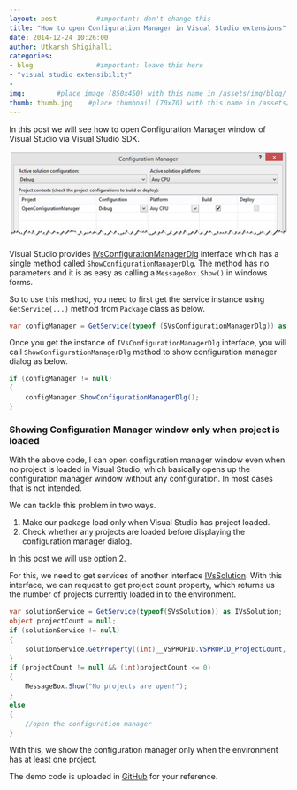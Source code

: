 ```yaml
---
layout: post          #important: don't change this
title: "How to open Configuration Manager in Visual Studio extensions"
date: 2014-12-24 10:26:00
author: Utkarsh Shigihalli
categories:
- blog                #important: leave this here
- "visual studio extensibility"
- 
img:        #place image (850x450) with this name in /assets/img/blog/
thumb: thumb.jpg    #place thumbnail (70x70) with this name in /assets/img/blog/thumbs/
---
```

In this post we will see how to open Configuration Manager window of Visual Studio via Visual Studio SDK. 


![Alt text](/assets/img/blog/utkarsh/vs_config_manager.png "Optional title")

Visual Studio provides [IVsConfigurationManagerDlg](http://msdn.microsoft.com/en-us/library/vstudio/microsoft.visualstudio.shell.interop.ivsconfigurationmanagerdlg.aspx) interface which has a single method called `ShowConfigurationManagerDlg`. The method has no parameters and it is as easy as calling a `MessageBox.Show()` in windows forms. 

So to use this method, you need to first get the service instance using `GetService(...)` method from `Package` class as below.

~~~cs
var configManager = GetService(typeof (SVsConfigurationManagerDlg)) as IVsConfigurationManagerDlg;
~~~

Once you get the instance of `IVsConfigurationManagerDlg` interface, you will call `ShowConfigurationManagerDlg` method to show configuration manager dialog as below.

~~~cs
if (configManager != null)
{
    configManager.ShowConfigurationManagerDlg();
}
~~~

### Showing Configuration Manager window only when project is loaded ###

With the above code, I can open configuration manager window even when no project is loaded in Visual Studio, which basically opens up the configuration manager window without any configuration. In most cases that is not intended. 

We can tackle this problem in two ways.

1. Make our package load only when Visual Studio has project loaded.
2. Check whether any projects are loaded before displaying the configuration manager dialog.

In this post we will use option 2.

For this, we need to get services of another interface [IVsSolution](http://msdn.microsoft.com/en-us/library/microsoft.visualstudio.shell.interop.ivssolution.aspx). With this interface, we can request to get project count property, which returns us the number of projects currently loaded in to the environment.

~~~cs
var solutionService = GetService(typeof(SVsSolution)) as IVsSolution;
object projectCount = null;
if (solutionService != null)
{
    solutionService.GetProperty((int)__VSPROPID.VSPROPID_ProjectCount, out projectCount);
}
if (projectCount != null && (int)projectCount <= 0)
{
    MessageBox.Show("No projects are open!");
}
else
{
	//open the configuration manager
}
~~~

With this, we show the configuration manager only when the environment has at least one project.

The demo code is uploaded in [GitHub](https://github.com/onlyutkarsh/OpenConfigurationManager) for your reference.
